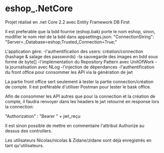 # eshop_.NetCore
Projet réalisé en .net Core 2.2 avec Entity Framework DB First

Il est preferable que la bdd fournie (eshop.bak) porte le nom eshop, sinon, modifier le nom réel de la bdd dans appsettings.json:
"ConnectionString": "Server=.;Database=eshop;Trusted_Connection=True;"



L'application gère:
  -l'authentification des users: création/connection (hashage & salage des passwords)
  -la sauvegarde des images en bdd sous forme de byte[]
  -l'implémentation du Repository Pattern avec UnitOfWork
  -la journalisation avec NLog
  -l'injection de dépendances
  -l'authentification du front office pour consommer les API via la génération de jwt
  
La partie front office sert seulement à tester la partie connection/création de compte.
Il est préférable d'utiliser Postman pour tester le bask office.

Afin de consommer les API autres que pour la connection et la création de compte, il faudra renvoyer dans les headers le jwt retourné en response lors la connection:

"Authorization" : "Bearer " + jwt_reçu

Il est sinon possible de mettre en commentaire l'attribut Authorize au dessus des controllers.

Les utilisateurs Nicolas/nicolas & Zidane/zidane sont déjà enregistrés en tant qu'utilisateurs.

